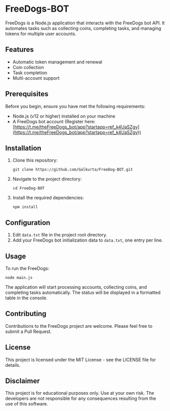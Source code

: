 # FreeDogs-BOT

FreeDogs is a Node.js application that interacts with the FreeDogs bot API. It automates tasks such as collecting coins, completing tasks, and managing tokens for multiple user accounts.

## Features

- Automatic token management and renewal
- Coin collection
- Task completion
- Multi-account support

## Prerequisites

Before you begin, ensure you have met the following requirements:

- Node.js (v12 or higher) installed on your machine
- A FreeDogs bot account (Register here: [https://t.me/theFreeDogs_bot/app?startapp=ref_k4UaSZgv](https://t.me/theFreeDogs_bot/app?startapp=ref_k4UaSZgv))

## Installation

1. Clone this repository:

   ```
   git clone https://github.com/Galkurta/FreeDog-BOT.git
   ```

2. Navigate to the project directory:

   ```
   cd FreeDog-BOT
   ```

3. Install the required dependencies:
   ```
   npm install
   ```

## Configuration

1. Edit `data.txt` file in the project root directory.
2. Add your FreeDogs bot initialization data to `data.txt`, one entry per line.

## Usage

To run the FreeDogs:

```
node main.js
```

The application will start processing accounts, collecting coins, and completing tasks automatically. The status will be displayed in a formatted table in the console.

## Contributing

Contributions to the FreeDogs project are welcome. Please feel free to submit a Pull Request.

## License

This project is licensed under the MIT License - see the LICENSE file for details.

## Disclaimer

This project is for educational purposes only. Use at your own risk. The developers are not responsible for any consequences resulting from the use of this software.
